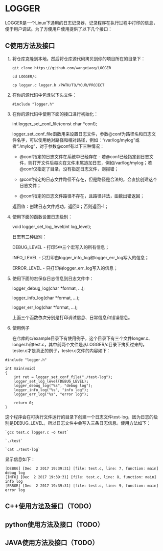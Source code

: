 # LOGGER

LOGGER是一个Linux下通用的日志记录器，记录程序在执行过程中打印的信息，便于用户调试。为了方便用户使用提供了以下几个接口：

## C使用方法及接口

1. 将仓库克隆到本地，然后将仓库源代码拷贝到你的项目所在的目录下：

    `git clone https://github.com/wangxiaoq/LOGGER`

    `cd LOGGER/c`

    `cp logger.c logger.h /PATH/TO/YOUR/PROJECT`

2. 在你的源代码中包含以下头文件：

    `#include "logger.h"`

3. 在你的源代码中使用下面的接口进行初始化：

    int logger_set_conf_file(const char *conf);

   logger_set_conf_file函数用来设置日志文件，参数@conf为路径名和日志文件名字，可以使用绝对路径和相对路径，例如：“/var/log/mylog”或者“./mylog”，对于参数@conf有以下三种情况：

   * @conf指定的日志文件在系统中已经存在 - 若@conf已经指定到日志文件，则打开文件后每次在文件末尾追加日志，例如/var/log/mylog；若@conf仅指定了目录，没有指定日志文件，则报错；

   * @conf指定的日志文件路径不存在，但是路径是合法的，会直接创建这个日志文件；

   * @conf指定的日志文件路径不存在，且路径非法，函数出错返回；

   返回值：创建日志文件成功，返回0；否则返回-1；

4. 使用下面的函数设置日志级别：

    void logger_set_log_level(int log_level);

   日志有三种级别：

    DEBUG_LEVEL - 打印5中三个宏写入的所有信息；

    INFO_LEVEL - 只打印由logger_info_log和logger_err_log写入的信息；

    ERROR_LEVEL - 只打印由logger_err_log写入的信息；

5. 使用下面的宏保存日志信息到日志文件中：

    logger_debug_log(char *format, ...);

    logger_info_log(char *format, ...);

    logger_err_log(char *format, ...);

   上面三个函数依次分别是打印调试信息、日常信息和错误信息。

6. 使用例子

   在仓库的c/example目录下有使用例子，这个目录下有三个文件longer.c、longer.h和test.c，其中前两个文件是从LOGGER/c目录下拷贝过来的，tester.c才是真正的例子，tester.c文件的内容如下：

```
#include "logger.h"

int main(void)
{
    int ret = logger_set_conf_file("./test-log");
    logger_set_log_level(DEBUG_LEVEL);
    logger_debug_log("%s", "debug log");
    logger_info_log("%s", "info log");
    logger_err_log("%s", "error log");

    return 0;
}
```
   这个程序会在可执行文件运行的目录下创建一个日志文件test-log，因为日志的级别是DEBUG_LEVEL，所以日志文件中会写入三条日志信息。使用方法如下：

    `gcc test.c logger.c -o test`

    `./test`

    `cat ./test-log`

   显示信息如下：

   ```
[DEBUG] [Dec  2 2017 19:39:31] [file: test.c, line: 7, function: main] debug log
[INFO] [Dec  2 2017 19:39:31] [file: test.c, line: 8, function: main] info log
[ERROR] [Dec  2 2017 19:39:31] [file: test.c, line: 9, function: main] error log
   ```


## C++使用方法及接口（TODO）

## python使用方法及接口（TODO）

## JAVA使用方法及接口（TODO）
